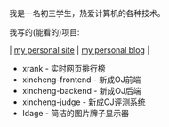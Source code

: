 我是一名初三学生，热爱计算机的各种技术。

我写的(能看的)项目:

| [my personal site](https://rickyxrc.cc) | [my personal blog](https://blog.rickyxrc.cc) |

- xrank - 实时网页排行榜
- xincheng-frontend - 新成OJ前端
- xincheng-backend - 新成OJ后端
- xincheng-judge - 新成OJ评测系统
- Idage - 简洁的图片牌子显示器
